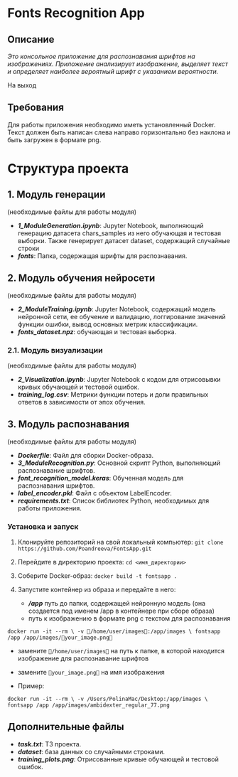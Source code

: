 # Fonts Recognition App
## Описание
*Это консольное приложение для распознавания шрифтов на изображениях. Приложение анализирует изображение, выделяет текст и определяет наиболее вероятный шрифт с указанием вероятности.*

На выход 

## Требования
Для работы приложения необходимо иметь установленный Docker. Текст должен быть написан слева направо горизонтально без наклона и быть загружен в формате png.

# Структура проекта 
## 1. Модуль генерации
(необходимые файлы для работы модуля)
- ***1_ModuleGeneration.ipynb***: Jupyter Notebook, выполняющий генерацию датасета chars_samples из него обучающая и тестовая выборки. Также генерирует датасет dataset, содержащий случайные строки
- ***fonts***: Папка, содержащая шрифты для распознавания.

## 2. Модуль обучения нейросети
(необходимые файлы для работы модуля)
- ***2_ModuleTraining.ipynb***: Jupyter Notebook, содержащий модель нейронной сети, ее обучение и валидацию, логгирование значений функции ошибки, вывод основных метрик классификации.
- ***fonts_dataset.npz***: обучающая и тестовая выборка.

### 2.1. Модуль визуализации
(необходимые файлы для работы модуля)
- ***2_Visualization.ipynb***: Jupyter Notebook с кодом для отрисовывки кривых обучающей и тестовой ошибок.
- ***training_log.csv***: Метрики функции потерь и доли правильных ответов в зависимости от эпох обучения.

## 3. Модуль распознавания
(необходимые файлы для работы модуля)
- ***Dockerfile***: Файл для сборки Docker-образа.
- ***3_ModuleRecognition.py***: Основной скрипт Python, выполняющий распознавание шрифтов.
- ***font_recognition_model.keras***: Обученная модель для распознавания шрифтов.
- ***label_encoder.pkl***: Файл с объектом LabelEncoder.
- ***requirements.txt***: Список библиотек Python, необходимых для работы приложения.

### Установка и запуск
1. Клонируйте репозиторий на свой локальный компьютер:
`git clone https://github.com/Poandreeva/FontsApp.git`

2. Перейдите в директорию проекта: 
`cd <имя_директории>`

3. Соберите Docker-образ:
`docker build -t fontsapp .`

4. Запустите контейнер из образа и передайте в него:
   * ***/app*** путь до папки, содержащей нейронную модель (она создается под именем /app в контейнере при сборе образа)
   * путь к изображению в формате png с текстом для распознавания

`docker run -it --rm \
-v 🔴/home/user/images🔴:/app/images \
fontsapp /app /app/images/🔴your_image.png🔴`

   * замените `🔴/home/user/images🔴` на путь к папке, в которой находится изображение для распознавание шрифтов 
   * замените `🔴your_image.png🔴` на имя изображения

* Пример:

`docker run -it --rm \
-v /Users/PolinaMac/Desktop:/app/images \
fontsapp /app /app/images/ambidexter_regular_77.png`

## Дополнительные файлы
- ***task.txt***: ТЗ проекта.
- ***dataset***: база данных со случайными строками.
- ***training_plots.png***: Отрисованные кривые обучающей и тестовой ошибок.

